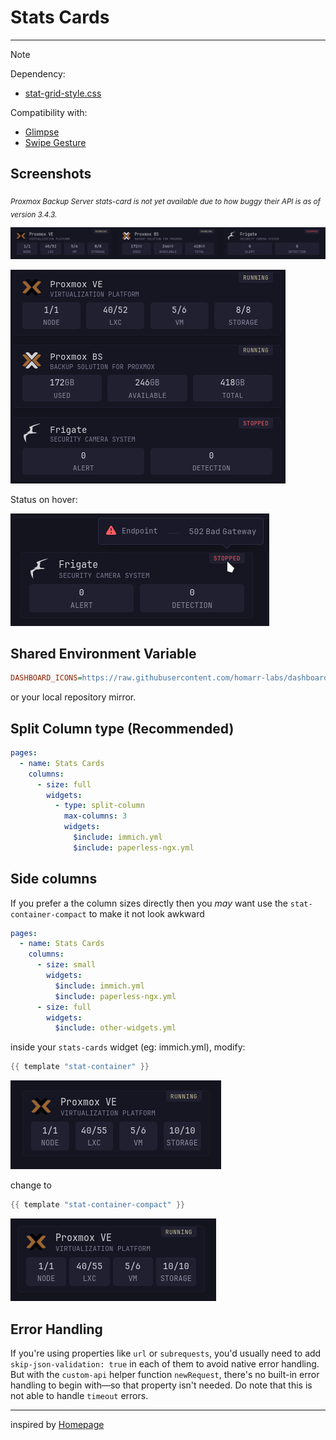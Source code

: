 # Stats Cards
---
> [!NOTE]
>
> Dependency:
> - [stat-grid-style.css](/styles/stat-grid-style.css)
>
> Compatibility with:
> - [Glimpse](https://github.com/ralphocdol/glance-micro-scripts/blob/main/glimpse/README.md)
> - [Swipe Gesture](https://github.com/ralphocdol/glance-micro-scripts/blob/main/swipe-left-and-right/README.md)

## Screenshots
*<sub>Proxmox Backup Server stats-card is not yet available due to how buggy their API is as of version 3.4.3.</sub>*

![desktop](preview1.png)


![mobile](preview2.png)

Status on hover:

![subtitled](preview3.png)

## Shared Environment Variable
```ini
DASHBOARD_ICONS=https://raw.githubusercontent.com/homarr-labs/dashboard-icons/refs/heads/main
```
or your local repository mirror.

## Split Column type (Recommended)
```yml
pages:
  - name: Stats Cards
    columns:
      - size: full
        widgets:
          - type: split-column
            max-columns: 3
            widgets:
              $include: immich.yml
              $include: paperless-ngx.yml
```

## Side columns
If you prefer a the column sizes directly then you *may* want use the `stat-container-compact` to make it not look awkward
```yml
pages:
  - name: Stats Cards
    columns:
      - size: small
        widgets:
          $include: immich.yml
          $include: paperless-ngx.yml
      - size: full
        widgets:
          $include: other-widgets.yml
```
inside your `stats-cards` widget (eg: immich.yml), modify:
```go
{{ template "stat-container" }}
```
![default](preview4.png)

change to

```go
{{ template "stat-container-compact" }}
```
![compact](preview5.png)

## Error Handling
If you're using properties like `url` or `subrequests`, you'd usually need to add `skip-json-validation: true` in each of them to avoid native error handling. But with the `custom-api` helper function `newRequest`, there's no built-in error handling to begin with—so that property isn't needed. Do note that this is not able to handle `timeout` errors.

---

inspired by [Homepage](https://gethomepage.dev/)

